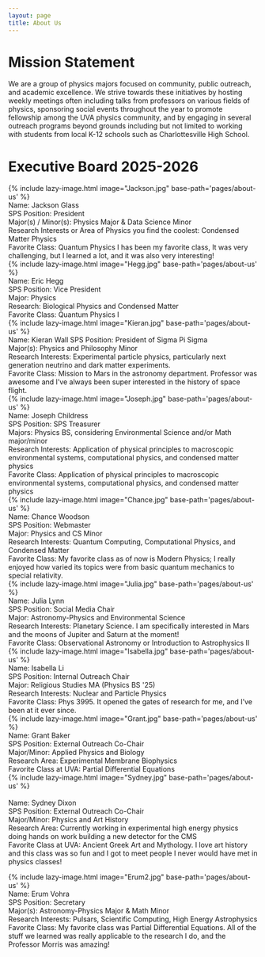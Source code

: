 ```yaml
---
layout: page
title: About Us
---
```

# Mission Statement

We are a group of physics majors focused on community, public outreach, and academic excellence. We strive towards these initiatives by hosting weekly meetings often including talks from professors on 
various fields of physics, sponsoring social events throughout the year to promote fellowship among the UVA physics community, and by engaging in several outreach programs beyond grounds including but not
limited to working with students from local K-12 schools such as Charlottesville High School.

# Executive Board 2025-2026

{% include lazy-image.html 
   image="Jackson.jpg" 
   base-path='pages/about-us'
%}
<br>
Name: Jackson Glass
<br>
SPS Position: President
<br>
Major(s) / Minor(s): Physics Major & Data Science Minor
<br>
Research Interests or Area of Physics you find the coolest: Condensed Matter Physics
<br>
Favorite Class: Quantum Physics I has been my favorite class, It was very challenging, but I learned a lot, and it was also very interesting!
<br>
{% include lazy-image.html
   image="Hegg.jpg"
   base-path='pages/about-us'
%}
<br>
Name: Eric Hegg
<br>
SPS Position: Vice President
<br>
Major: Physics 
<br>
Research: Biological Physics and Condensed Matter
<br>
Favorite Class: Quantum Physics I
<br>
{% include lazy-image.html
   image="Kieran.jpg"
   base-path='pages/about-us'
%}
<br>
Name: Kieran Wall
SPS Position: President of Sigma Pi Sigma
<br>
Major(s): Physics and Philosophy Minor
<br>
Research Interests:  Experimental particle physics, particularly next generation neutrino and dark matter experiments. 
<br>
Favorite Class:  Mission to Mars in the astronomy department. Professor was awesome and I’ve always been super interested in the history of space flight.
<br>
{% include lazy-image.html
   image="Joseph.jpg"
   base-path='pages/about-us'
%}
<br>
Name: Joseph Childress
<br>
SPS Position: SPS Treasurer
<br>
Majors: Physics BS, considering Environmental Science and/or Math major/minor
<br>
Research Interests: Application of physical principles to macroscopic environmental systems, computational physics, and condensed matter physics
<br>
Favorite Class: Application of physical principles to macroscopic environmental systems, computational physics, and condensed matter physics
<br>
{% include lazy-image.html
   image="Chance.jpg"
   base-path='pages/about-us'
%}
<br>
Name: Chance Woodson
<br>
SPS Position: Webmaster
<br>
Major: Physics and CS Minor
<br>
Research Interests: Quantum Computing, Computational Physics, and Condensed Matter
<br>
Favorite Class: My favorite class as of now is Modern Physics; I really enjoyed how varied its topics were from basic quantum mechanics to special relativity.
<br>
{% include lazy-image.html
   image="Julia.jpg"
   base-path='pages/about-us'
%}
<br>
Name: Julia Lynn
<br>
SPS Position: Social Media Chair
<br>
Major: Astronomy-Physics and Environmental Science
<br>
Research Interests: Planetary Science. I am specifically interested in Mars and the moons of Jupiter and Saturn at the moment!
<br>
Favorite Class: Observational Astronomy or Introduction to Astrophysics II
<br>
{% include lazy-image.html
   image="Isabella.jpg"
   base-path='pages/about-us'
%}
<br>
Name: Isabella Li
<br>
SPS Position: Internal Outreach Chair
<br>
Major: Religious Studies MA (Physics BS '25)
<br>
Research Interests: Nuclear and Particle Physics  
<br>
Favorite Class: Phys 3995. It opened the gates of research for me, and I’ve been at it ever since.
<br>
{% include lazy-image.html
   image="Grant.jpg"
   base-path='pages/about-us'
%}
<br>
Name: Grant Baker
<br>
SPS Position: External Outreach Co-Chair
<br>
Major/Minor: Applied Physics and Biology
<br>
Research Area: Experimental Membrane Biophysics
<br>
Favorite Class at UVA: Partial Differential Equations
<br>
{% include lazy-image.html
   image="Sydney.jpg"
   base-path='pages/about-us'
%}  
<br>
Name: Sydney Dixon
<br>
SPS Position: External Outreach Co-Chair
<br>
Major/Minor: Physics and Art History
<br>
Research Area: Currently working in experimental high energy physics doing hands on work building a new detector for the CMS
<br>
Favorite Class at UVA: Ancient Greek Art and Mythology. I love art history and this class was so fun and I got to meet people I never would have met in physics classes!
<br>


{% include lazy-image.html
   image="Erum2.jpg"
   base-path='pages/about-us'
%}
<br>
Name: Erum Vohra
<br>
SPS Position: Secretary
<br>
Major(s): Astronomy-Physics Major & Math Minor
<br>
Research Interests: Pulsars, Scientific Computing, High Energy Astrophysics
<br>
Favorite Class: My favorite class was Partial Differential Equations. All of the stuff we learned was really applicable to the research I do, and the Professor Morris was amazing!

